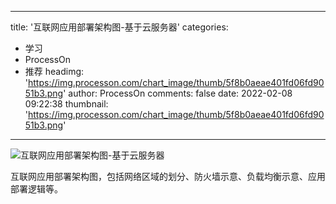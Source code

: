 
---
title: '互联网应用部署架构图-基于云服务器'
categories: 
 - 学习
 - ProcessOn
 - 推荐
headimg: 'https://img.processon.com/chart_image/thumb/5f8b0aeae401fd06fd9051b3.png'
author: ProcessOn
comments: false
date: 2022-02-08 09:22:38
thumbnail: 'https://img.processon.com/chart_image/thumb/5f8b0aeae401fd06fd9051b3.png'
---

<div>   
<img class="thumb" alt="互联网应用部署架构图-基于云服务器" src="https://img.processon.com/chart_image/thumb/5f8b0aeae401fd06fd9051b3.png" referrerpolicy="no-referrer">
<p>互联网应用部署架构图，包括网络区域的划分、防火墙示意、负载均衡示意、应用部署逻辑等。</p>  
</div>
            